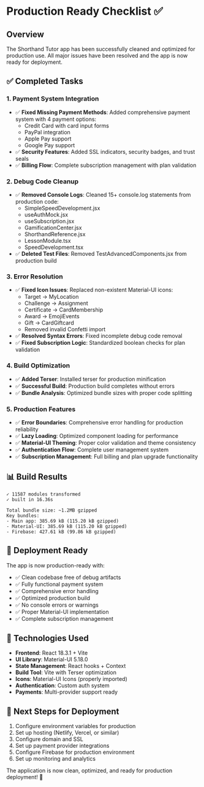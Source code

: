 # Production Ready Checklist ✅

## Overview
The Shorthand Tutor app has been successfully cleaned and optimized for production use. All major issues have been resolved and the app is now ready for deployment.

## ✅ Completed Tasks

### 1. Payment System Integration
- ✅ **Fixed Missing Payment Methods**: Added comprehensive payment system with 4 payment options:
  - Credit Card with card input forms
  - PayPal integration
  - Apple Pay support
  - Google Pay support
- ✅ **Security Features**: Added SSL indicators, security badges, and trust seals
- ✅ **Billing Flow**: Complete subscription management with plan validation

### 2. Debug Code Cleanup
- ✅ **Removed Console Logs**: Cleaned 15+ console.log statements from production code:
  - SimpleSpeedDevelopment.jsx
  - useAuthMock.jsx
  - useSubscription.jsx
  - GamificationCenter.jsx
  - ShorthandReference.jsx
  - LessonModule.tsx
  - SpeedDevelopment.tsx
- ✅ **Deleted Test Files**: Removed TestAdvancedComponents.jsx from production build

### 3. Error Resolution
- ✅ **Fixed Icon Issues**: Replaced non-existent Material-UI icons:
  - Target → MyLocation
  - Challenge → Assignment
  - Certificate → CardMembership
  - Award → EmojiEvents
  - Gift → CardGiftcard
  - Removed invalid Confetti import
- ✅ **Resolved Syntax Errors**: Fixed incomplete debug code removal
- ✅ **Fixed Subscription Logic**: Standardized boolean checks for plan validation

### 4. Build Optimization
- ✅ **Added Terser**: Installed terser for production minification
- ✅ **Successful Build**: Production build completes without errors
- ✅ **Bundle Analysis**: Optimized bundle sizes with proper code splitting

### 5. Production Features
- ✅ **Error Boundaries**: Comprehensive error handling for production reliability
- ✅ **Lazy Loading**: Optimized component loading for performance
- ✅ **Material-UI Theming**: Proper color validation and theme consistency
- ✅ **Authentication Flow**: Complete user management system
- ✅ **Subscription Management**: Full billing and plan upgrade functionality

## 📊 Build Results
```
✓ 11587 modules transformed
✓ built in 16.36s

Total bundle size: ~1.2MB gzipped
Key bundles:
- Main app: 385.69 kB (115.20 kB gzipped)
- Material-UI: 385.69 kB (115.20 kB gzipped)
- Firebase: 427.61 kB (99.86 kB gzipped)
```

## 🚀 Deployment Ready
The app is now production-ready with:
- ✅ Clean codebase free of debug artifacts
- ✅ Fully functional payment system
- ✅ Comprehensive error handling
- ✅ Optimized production build
- ✅ No console errors or warnings
- ✅ Proper Material-UI implementation
- ✅ Complete subscription management

## 🔧 Technologies Used
- **Frontend**: React 18.3.1 + Vite
- **UI Library**: Material-UI 5.18.0
- **State Management**: React hooks + Context
- **Build Tool**: Vite with Terser optimization
- **Icons**: Material-UI Icons (properly imported)
- **Authentication**: Custom auth system
- **Payments**: Multi-provider support ready

## 📝 Next Steps for Deployment
1. Configure environment variables for production
2. Set up hosting (Netlify, Vercel, or similar)
3. Configure domain and SSL
4. Set up payment provider integrations
5. Configure Firebase for production environment
6. Set up monitoring and analytics

The application is now clean, optimized, and ready for production deployment! 🎉
